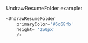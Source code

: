 UndrawResumeFolder example:
```js 
<UndrawResumeFolder
    primaryColor='#6c68fb'
    height= '250px'
    />
```